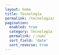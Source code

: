 ```yaml
---
layout: home
title: Tecnología
permalink: /tecnologia/
pagination:
  enabled: true
  category: Tecnología
  permalink: /:num/
  sort_field: 'date'
  sort_reverse: true
---
```


